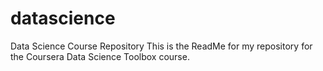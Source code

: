 # datascience
Data Science Course Repository
This is the ReadMe for my repository for the Coursera Data Science Toolbox course.

